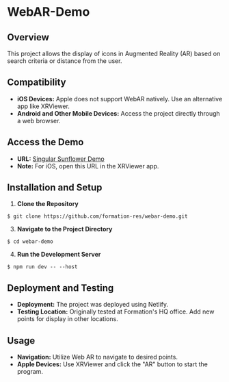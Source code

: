 # WebAR-Demo

## Overview
This project allows the display of icons in Augmented Reality (AR) based on search criteria or distance from the user. 

## Compatibility
- **iOS Devices:** Apple does not support WebAR natively. Use an alternative app like XRViewer.
- **Android and Other Mobile Devices:** Access the project directly through a web browser.

## Access the Demo
- **URL:** [Singular Sunflower Demo](https://singular-sunflower-5e6846.netlify.app/)
- **Note:** For iOS, open this URL in the XRViewer app.

## Installation and Setup
1. **Clone the Repository**
```shell
$ git clone https://github.com/formation-res/webar-demo.git
```


3. **Navigate to the Project Directory**
```shell
$ cd webar-demo
```


4. **Run the Development Server**
```shell
$ npm run dev -- --host
```


## Deployment and Testing
- **Deployment:** The project was deployed using Netlify.
- **Testing Location:** Originally tested at Formation's HQ office. Add new points for display in other locations.

## Usage
- **Navigation:** Utilize Web AR to navigate to desired points.
- **Apple Devices:** Use XRViewer and click the "AR" button to start the program.
